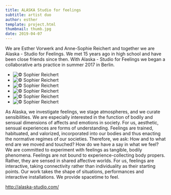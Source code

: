 ```yaml
---
title: ALASKA Studio for feelings
subtitle: artist duo
author: esther
template: project.html
thumbnail: thumb.jpg
date: 2019-04-07
---
```

We are Esther Vorwerk and Anne-Sophie Reichert and together we are Alaska - Studio for Feelings. We met 15 years ago in high school and have been close friends since then. With Alaska - Studio for Feelings we began a collaborative arts practice in summer 2017 in Berlin. 


<span class="more"></span>

<ul class="bxslider">
     <li><img title="© Sophier Reichert" src="alaska1.jpg"/></li>
     <li><img title="© Sophier Reichert" src="alaska4.jpg"/></li>
          <li><img title="© Sophier Reichert" src="alaska5.jpg"/></li>
      <li><img title="© Sophier Reichert" src="alaska2.jpg"/></li>
           <li><img title="© Sophier Reichert" src="alaska3.jpg"/></li>
           <li><img title="© Sophier Reichert" src="alaska6.jpg"/></li>
     
</ul>

As Alaska, we investigate feelings, we stage atmospheres, and we curate sensibilities. We are especially interested in the function of bodily and sensual dimensions of affects and emotions in society. For us, aesthetic, sensual experiences are forms of understanding. Feelings are trained, habituated, and valorized, incorporated into our bodies and thus enacting the normative regimes of our societies. Therefore, we ask: How and to what end are we moved and touched? How do we have a say in what we feel? We are committed to experiment with feelings as tangible, bodily phenomena. Feelings are not bound to experience-collecting body propers. Rather, they are sensed in shared affective worlds. For us, feelings are interactive, taking connectivity rather than individuality as their starting points. Our work takes the shape of situations, performances and interactive installations. We provide spacetime to feel.

<http://alaska-studio.com/>